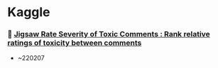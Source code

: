 # Kaggle

### 🏃 [Jigsaw Rate Severity of Toxic Comments : Rank relative ratings of toxicity between comments](https://www.kaggle.com/c/jigsaw-toxic-severity-rating)
- ~220207
